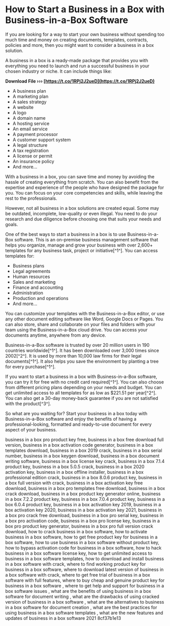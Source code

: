 
 
# How to Start a Business in a Box with Business-in-a-Box Software
 
If you are looking for a way to start your own business without spending too much time and money on creating documents, templates, contracts, policies and more, then you might want to consider a business in a box solution.
 
A business in a box is a ready-made package that provides you with everything you need to launch and run a successful business in your chosen industry or niche. It can include things like:
 
**Download File ››› [https://t.co/1RPj2J2ueD](https://t.co/1RPj2J2ueD)**


 
- A business plan
- A marketing plan
- A sales strategy
- A website
- A logo
- A domain name
- A hosting service
- An email service
- A payment processor
- A customer support system
- A legal structure
- A tax registration
- A license or permit
- An insurance policy
- And more...

With a business in a box, you can save time and money by avoiding the hassle of creating everything from scratch. You can also benefit from the expertise and experience of the people who have designed the package for you. You can focus on your core competencies and skills, while leaving the rest to the professionals.
 
However, not all business in a box solutions are created equal. Some may be outdated, incomplete, low-quality or even illegal. You need to do your research and due diligence before choosing one that suits your needs and goals.
 
One of the best ways to start a business in a box is to use Business-in-a-Box software. This is an on-premise business management software that helps you organize, manage and grow your business with over 2,600+ templates for any business task, project or initiative[^1^]. You can access templates for:

- Business plans
- Legal agreements
- Human resources
- Sales and marketing
- Finance and accounting
- Administration
- Production and operations
- And more...

You can customize your templates with the Business-in-a-Box editor, or use any other document editing software like Word, Google Docs or Pages. You can also store, share and collaborate on your files and folders with your team using the Business-in-a-Box cloud drive. You can access your documents anytime, anywhere from any device.
 
Business-in-a-Box software is trusted by over 20 million users in 190 countries worldwide[^1^]. It has been downloaded over 3,000 times since 2002[^2^]. It is used by more than 10,000 law firms for their legal documents[^1^]. It also helps you save the environment by planting a tree for every purchase[^1^].
 
If you want to start a business in a box with Business-in-a-Box software, you can try it for free with no credit card required[^1^]. You can also choose from different pricing plans depending on your needs and budget. You can get unlimited access to all templates for as low as $221.51 per year[^2^]. You can also get a 30-day money-back guarantee if you are not satisfied with the product[^3^].
 
So what are you waiting for? Start your business in a box today with Business-in-a-Box software and enjoy the benefits of having a professional-looking, formatted and ready-to-use document for every aspect of your business.
 
business in a box pro product key free,  business in a box free download full version,  business in a box activation code generator,  business in a box templates download,  business in a box 2019 crack,  business in a box serial number,  business in a box keygen download,  business in a box document writing software,  business in a box license key crack,  business in a box 7.1.4 product key,  business in a box 5.0.5 crack,  business in a box 2020 activation key,  business in a box offline installer,  business in a box professional edition crack,  business in a box 8.0.6 product key,  business in a box full version with crack,  business in a box activation key free download,  business in a box pro templates free download,  business in a box crack download,  business in a box product key generator online,  business in a box 7.2.2 product key,  business in a box 7.0.4 product key,  business in a box 6.0.4 product key,  business in a box activation key 2019,  business in a box activation key 2020,  business in a box activation key 2021,  business in a box pro crack free download,  business in a box pro serial key,  business in a box pro activation code,  business in a box pro license key,  business in a box pro product key generator,  business in a box pro full version crack download,  how to crack business in a box software,  how to activate business in a box software,  how to get free product key for business in a box software,  how to use business in a box software without product key,  how to bypass activation code for business in a box software,  how to hack business in a box software license key,  how to get unlimited access to business in a box software templates,  how to download and install business in a box software with crack,  where to find working product key for business in a box software,  where to download latest version of business in a box software with crack,  where to get free trial of business in a box software with full features,  where to buy cheap and genuine product key for business in a box software ,  where to get help and support for business in a box software issues ,  what are the benefits of using business in a box software for document writing ,  what are the drawbacks of using cracked version of business in a box software ,  what are the alternatives to business in a box software for document creation ,  what are the best practices for using business in a box software templates ,  what are the new features and updates of business in a box software 2021
 8cf37b1e13
 
